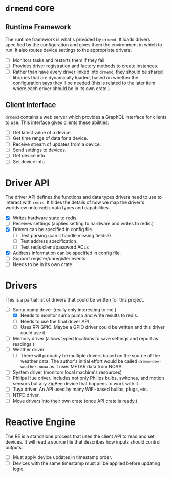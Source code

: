 # `drmemd` core

## Runtime Framework

The runtime framework is what's provided by `drmemd`. It loads drivers
specified by the configuration and gives them the environment in which
to run. It also routes device settings to the appropriate drivers.

- [ ] Monitors tasks and restarts them if they fail.
- [ ] Provides driver registration and factory methods to create
      instances.
- [ ] Rather than have every driver linked into `drmemd`, they should
      be shared libraries that are dynamically loaded, based on
      whether the configuration says they'll be needed (this is
      related to the later item where each driver should be in its own
      crate.)

## Client Interface

`drmemd` contains a web server which provides a GraphQL interface for
clients to use. This interface gives clients these abilities:

- [ ] Get latest value of a device.
- [ ] Get time range of data for a device.
- [ ] Receive stream of updates from a device.
- [ ] Send settings to devices.
- [ ] Get device info.
- [ ] Set device info.

# Driver API

The driver API defines the functions and data types drivers need to
use to interact with `redis`. It hides the details of how we map the
driver's worldview onto `redis` data types and capabilities.

- [X] Writes hardware state to redis.
- [ ] Receives settings (applies setting to hardware and writes to
      redis.)
- [X] Drivers can be specified in config file.
  - [ ] Test parsing (can it handle missing fields?)
  - [ ] Test address specification.
  - [ ] Test redis client/password ACLs
- [X] Address information can be specified in config file.
- [ ] Support register/unregister events
- [ ] Needs to be in its own crate.

# Drivers

This is a partial list of drivers that could be written for this
project.

- [ ] Sump pump driver (really only interesting to me.)
  - [X] Needs to monitor sump pump and write results to redis.
  - [ ] Needs to use the final driver API
  - [ ] Uses RPi GPIO. Maybe a GPIO driver could be written and this
        driver could use it.
- [ ] Memory driver (allows typed locations to save settings and report
      as readings.)
- [ ] Weather driver
  - [ ] There will probably be multiple drivers based on the source of
        the weather data. The author's initial effort would be called
	`drmem-dev-weather-noaa` as it uses METAR data from NOAA.
- [ ] System driver (monitors local machine's resources)
- [ ] Philips Hue driver. Includes not only Philips bulbs, switches, and
      motion sensors but any ZigBee device that happens to work with it.
- [ ] Tuya driver. An API used by many WiFi-based builbs, plugs, etc.
- [ ] NTPD driver.
- [ ] Move drivers into their own crate (once API crate is ready.)

# Reactive Engine

The RE is a standalone process that uses the client API to read and
set devices. It will read a source file that describes how inputs
should control outputs.

- [ ] Must apply device updates in timestamp order.
- [ ] Devices with the same timestamp must all be applied before
      updating logic.
